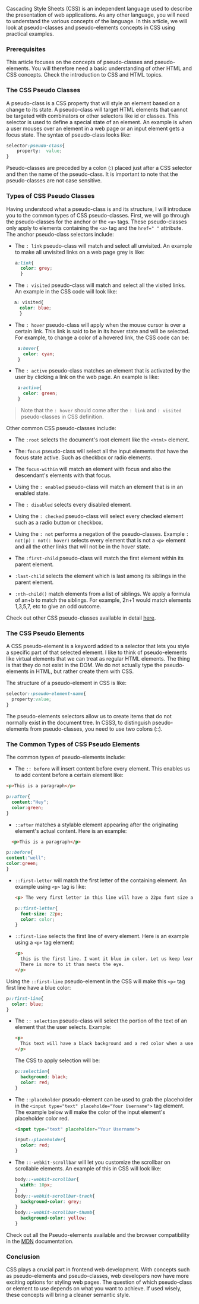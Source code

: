 
Cascading Style Sheets (CSS) is an independent language used to describe the presentation of web applications.
As any other language, you will need to understand the various concepts of the language.
In this article, we will look at pseudo-classes and pseudo-elements concepts in CSS using practical examples. 

### Prerequisites
This article focuses on the concepts of pseudo-classes and pseudo-elements. You will therefore need a basic understanding of other HTML and CSS concepts. Check the introduction to CSS and HTML topics.

### The CSS Pseudo Classes
A pseudo-class is a CSS property that will style an element based on a change to its state. 
A pseudo-class will target HTML elements that cannot be targeted with combinators or other selectors like id or classes. This selector is used to define a special state of an element. An example is when a user mouses over an element in a web page or an input element gets a focus state.
The syntax of pseudo-class looks like:
```CSS
selector:pseudo-class{
    property:  value;
}
```
Pseudo-classes are preceded by a colon (:) placed just after a CSS selector and then the name of the pseudo-class. It is important to note that the pseudo-classes are not case sensitive.

### Types of CSS Pseudo Classes
Having understood what a pseudo-class is and its structure, I will introduce you to the common types of CSS pseudo-classes.
First, we will go through the pseudo-classes for the anchor or the `<a>` tags. These pseudo-classes only apply to elements containing the `<a>` tag and the `href=" "` attribute. 
The anchor pseudo-class selectors include:

- The `: link` pseudo-class will match and select all unvisited. An example to make all unvisited links on a web page grey is like:
  ```CSS
  a:link{
    color: grey;
    }
    ```

- The `: visited` pseudo-class will match and select all the visited links. An example in the CSS code will look like:
```CSS
   a: visited{
     color: blue;
     }
```

- The `: hover` pseudo-class will apply when the mouse cursor is over a certain link. This link is said to be in its hover state and will be selected. For example, to change a color of a hovered link, the CSS code can be:
  ```CSS
   a:hover{
     color: cyan;
   }
   ```

- The `: active` pseudo-class matches an element that is activated by the user by clicking a link on the web page. An example is like:
  ```CSS
   a:active{
     color: green;
   }
   ```
> Note that the `: hover` should come after the `: link` and `: visited` pseudo-classes in CSS definition.

Other common CSS pseudo-classes include:

- The `:root` selects the document's root element like the `<html>` element.
  
- The`:focus` pseudo-class will select all the input elements that have the focus state active. Such as checkbox or radio elements.
  
- The `focus-within` will match an element with focus and also the descendant's elements with that focus.

- Using the `: enabled` pseudo-class will match an element that is in an enabled state.
  
-  The `: disabled` selects every disabled element.

-  Using the `: checked` pseudo-class will select every checked element such as a radio button or checkbox.

-  Using the `: not` performs a negation of the pseudo-classes. Example `: not(p)` `: not(: hover)` selects every element that is not a `<p>` element and all the other links that will not be in the hover state. 

-  The `:first-child` pseudo-class will match the first element within its parent element. 

- `:last-child` selects the element which is last among its siblings in the parent element.

- `:nth-child()` match elements from a list of siblings. We apply a formula of an+b to match the siblings. For example, 2n+1 would match elements 1,3,5,7, etc to give an odd outcome.

Check out other CSS pseudo-classes available in detail [here](https://developer.mozilla.org/en-US/docs/Learn/CSS/Building_blocks/Selectors/Pseudo-classes_and_pseudo-elements).

### The CSS Pseudo Elements

A CSS pseudo-element is a keyword added to a selector that lets you style a specific part of that selected element.
I like to think of pseudo-elements like virtual elements that we can treat as regular HTML elements. The thing is that they do not exist in the DOM. We do not actually type the pseudo-elements in HTML, but rather create them with CSS.

The structure of a pseudo-element in CSS is like:
```CSS
selector::pseudo-element-name{
  property:value;
}
```
The pseudo-elements selectors allow us to create items that do not normally exist in the document tree. In CSS3, to distinguish pseudo-elements from pseudo-classes, you need to use two colons (::).

### The Common Types of CSS Pseudo Elements
The common types of pseudo-elements include:
- The `:: before` will insert content before every element. This enables us to add content before a certain element like:
```HTML
<p>This is a paragraph</p>
```
```CSS
p::after{
  content:"Hey";
  color:green;
}
```

- `::after` matches a stylable element appearing after the originating element's actual content. Here is an example:
```HTML
  <p>This is a paragraph</p>
```
```CSS
p::before{
content:"well";
color:green;
}
```

- `::first-letter` will match the first letter of the containing element. An example using `<p>` tag is like:
  ```HTML
  <p> The very first letter in this line will have a 22px font size and a red color.</p>
  ```
  ```CSS
  p::first-letter{
    font-size: 22px;
    color: color;
  }
  ```
- `::first-line` selects the first line of every element. Here is an example using a `<p>` tag element:
  ```HTML
  <p>
    this is the first line. I want it blue in color. Let us keep learning CSS.
    There is more to it than meets the eye.
  </p>
  ```
Using the `::first-line` pseudo-element in the CSS will make this `<p>` tag first line have a blue color:
  ```CSS
  p::first-line{
    color: blue;
  }
  ```

- The `:: selection` pseudo-class will select the portion of the text of an element that the user selects. Example:
  ```HTML
  <p>
    This text will have a black background and a red color when a user selects it.
  </p>
  ```
  The CSS to apply selection will be:
  ```CSS
  p::selection{
    background: black;
    color: red;
  }
  ```
- The `::placeholder` pseudo-element can be used to grab the placeholder in the `<input type="text" placeholde="Your Username">` tag element. The example below will make the color of the input element's placeholder color red.
  
  ```HTML
  <input type="text" placeholder="Your Username">
  ```

  ```CSS
  input::placeholder{
    color: red;
  }
  ```

- The `::-webkit-scrollbar` will let you customize the scrollbar on scrollable elements. An example of this in CSS will look like:

  ```CSS
  body::-webkit-scrollbar{
    width: 10px;
  }
  body::-webkit-scrollbar-track{
    background-color: grey;
  }
  body::-webkit-scrollbar-thumb{
    background-color: yellow;
  }
  ```
Check out all the Pseudo-elements available and the browser compatibility in the [MDN](https://developer.mozilla.org/en-US/docs/Learn/CSS/Building_blocks/Selectors/Pseudo-classes_and_pseudo-elements) documentation.

### Conclusion
CSS plays a crucial part in frontend web development. With concepts such as pseudo-elements and pseudo-classes, web developers now have more exciting options for styling web pages. The question of which pseudo-class or element to use depends on what you want to achieve. If used wisely, these concepts will bring a cleaner semantic style.
